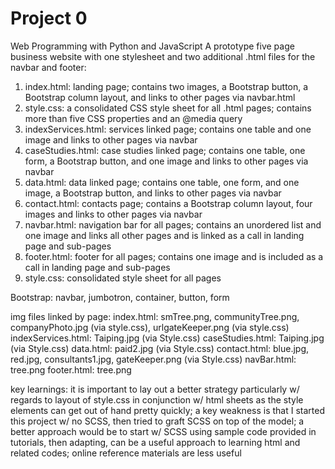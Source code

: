 # Project 0

Web Programming with Python and JavaScript
A prototype five page business website with one stylesheet and two additional .html files for the navbar and footer:

1. index.html:  landing page; contains two images, a Bootstrap button, a Bootstrap column layout, and links to other pages via navbar.html
2. style.css:  a consolidated CSS style sheet for all .html pages; contains more than five CSS properties and an @media query
3. indexServices.html:  services linked page; contains one table and one image and links to other pages via navbar
4. caseStudies.html: case studies linked page; contains one table, one form, a Bootstrap button, and one image and links to other pages via navbar
5. data.html:  data linked page; contains one table, one form, and one image, a Bootstrap button, and links to other pages via navbar
6. contact.html: contacts page; contains a Bootstrap column layout, four images and links to other pages via navbar
7. navbar.html: navigation bar for all pages; contains an unordered list and one image and links all other pages and is linked as a call in landing page and sub-pages
8. footer.html: footer for all pages; contains one image and is included as a call in landing page and sub-pages
9. style.css: consolidated style sheet for all pages

Bootstrap:  navbar, jumbotron, container, button, form

img files linked by page:
index.html: smTree.png, communityTree.png, companyPhoto.jpg (via style.css), urlgateKeeper.png (via style.css)
indexServices.html:  Taiping.jpg (via Style.css)
caseStudies.html: Taiping.jpg (via Style.css)
data.html: paid2.jpg (via Style.css)
contact.html: blue.jpg, red.jpg, consultants1.jpg, gateKeeper.png (via Style.css)
navBar.html: tree.png
footer.html: tree.png

key learnings:
it is important to lay out a better strategy particularly w/ regards to layout of style.css in conjunction w/ html sheets as the style elements can get out of hand pretty quickly; a key weakness is that I started this project w/ no SCSS, then tried to graft SCSS on top of the model; a better approach would be to start w/ SCSS
using sample code provided in tutorials, then adapting, can be a useful approach to learning html and related codes; online reference materials are less useful